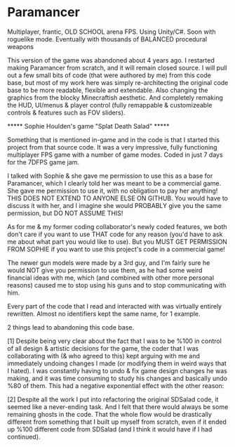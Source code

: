 # Paramancer
Multiplayer, frantic, OLD SCHOOL arena FPS.     Using Unity/C#.    Soon with roguelike mode.    Eventually with thousands of 
BALANCED procedural weapons


This version of the game was abandoned about 4 years ago.
I restarted making Paramancer from scratch, and it will remain closed source.
I will pull out a few small bits of code (that were authored by me) from this code base, but most of my work here was simply
re-architecting the original code base to be more readable, flexible and extendable.  Also changing the graphics from the blocky 
Minecraftish aesthetic.  And completely remaking the HUD, UI/menus & player control (fully remappable & customizeable controls & 
features such as FOV sliders).

***** Sophie Houlden's game "Splat Death Salad" *****

Something that is mentioned in-game and in the code is that I started this project from that source code.
It was a very impressive, fully functioning multiplayer FPS game with a number of game modes.  Coded in just 7 days for the 7DFPS game
jam.

I talked with Sophie & she gave me permission to use this as a base for Paramancer, which I clearly told her was meant to be a commercial
game.  She gave me permission to use it, with no obligation to pay her anything!  THIS DOES NOT EXTEND TO ANYONE ELSE ON GITHUB.  You 
would have to discuss it with her, and I imagine she would PROBABLY give you the same permission, but DO NOT ASSUME THIS!

As for me & my former coding collaborator's newly coded features, we both don't care if you want to use THAT code for any 
reason (you'd have to ask me about what part you would like to use).  But you MUST GET PERMISSION FROM SOPHIE if you want to use this project's code in a commercial game!  

The newer gun models were made by a 3rd guy, and I'm fairly sure he would NOT give you permission to use them, as he had some weird financial ideas with me, which (and combined with other more personal reasons) caused me to stop using his guns and to stop communicating with him.

Every part of the code that I read and interacted with was virtually entirely rewritten.  Almost no identifiers kept the same name, for 1 example.


2 things lead to abandoning this code base.

[1] Despite being very clear about the fact that I was to be %100 in control of all design & artistic decisions for the game, 
the coder that I was collaborating with (& who agreed to this) kept arguing with me and immediately undoing changes I made (or modifying them in weird ways that I hated).  I was constantly having to undo & fix game design changes he was making, and it was time consuming to study his changes and basically undo %80 of them.  This had a negative exponential effect with the other reason:

[2] Despite all the work I put into refactoring the original SDSalad code, it seemed like a never-ending task.  And I felt that there
would always be some remaining ghosts in the code.  That the whole flow would be drastically different from something that I built up
myself from scratch, even if it ended up %100 different code from SDSalad (and I think it would have if I had continued).

